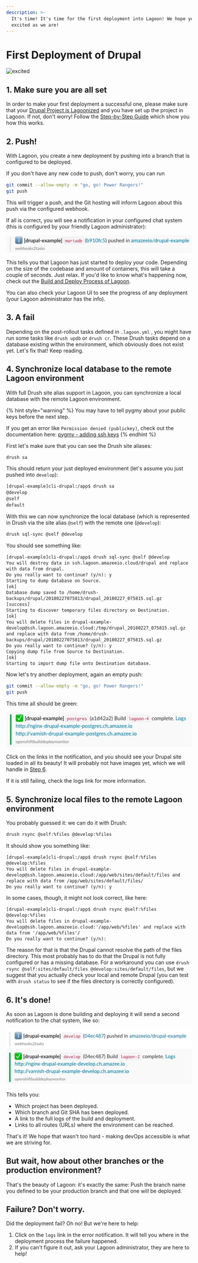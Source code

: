 ```yaml
---
description: >-
  It's time! It's time for the first deployment into Lagoon! We hope you are as
  excited as we are!
---
```


# First Deployment of Drupal

![excited](https://i.giphy.com/media/7kVRZwYRwF1ok/giphy-downsized.gif)

## 1. Make sure you are all set

In order to make your first deployment a successful one, please make sure that your [Drupal Project is Lagoonized](../using-lagoon-the-basics/setup_project.md) and you have set up the project in Lagoon. If not, don't worry! Follow the [Step-by-Step Guide](step-by-step-getting-drupal-ready-to-run-on-lagoon.md) which show you how this works.

## 2. Push!

With Lagoon, you create a new deployment by pushing into a branch that is configured to be deployed.

If you don't have any new code to push, don't worry, you can run

```bash
git commit --allow-empty -m "go, go! Power Rangers!"
git push
```

This will trigger a push, and the Git hosting will inform Lagoon about this push via the configured webhook.

If all is correct, you will see a notification in your configured chat system \(this is configured by your friendly Lagoon administrator\):

![Slack notification of a deployment starting.](../.gitbook/assets/first_deployment_slack_start%20%282%29%20%282%29%20%283%29%20%285%29%20%285%29%20%285%29%20%285%29.jpg)

This tells you that Lagoon has just started to deploy your code. Depending on the size of the codebase and amount of containers, this will take a couple of seconds. Just relax. If you'd like to know what's happening now, check out the [Build and Deploy Process of Lagoon](../using-lagoon-the-basics/build-and-deploy-process.md).

You can also check your Lagoon UI to see the progress of any deployment \(your Lagoon administrator has the info\).

## 3. A fail

Depending on the post-rollout tasks defined in `.lagoon.yml` , you might have run some tasks like `drush updb` or `drush cr`. These Drush tasks depend on a database existing within the environment, which obviously does not exist yet. Let's fix that! Keep reading.

## 4. Synchronize local database to the remote Lagoon environment

With full Drush site alias support in Lagoon, you can synchronize a local database with the remote Lagoon environment.

{% hint style="warning" %}
You may have to tell pygmy about your public keys before the next step.

If you get an error like `Permission denied (publickey)`, check out the documentation here: [pygmy - adding ssh keys](https://docs.lagoon.sh/pygmy/ssh-agent)
{% endhint %}

First let's make sure that you can see the Drush site aliases:

```bash
drush sa
```

This should return your just deployed environment \(let's assume you just pushed into `develop`\):

```bash
[drupal-example]cli-drupal:/app$ drush sa
@develop
@self
default
```

With this we can now synchronize the local database \(which is represented in Drush via the site alias `@self`\) with the remote one \(`@develop`\):

```bash
drush sql-sync @self @develop
```

You should see something like:

```http
[drupal-example]cli-drupal:/app$ drush sql-sync @self @develop
You will destroy data in ssh.lagoon.amazeeio.cloud/drupal and replace with data from drupal.
Do you really want to continue? (y/n): y
Starting to dump database on Source.                                                                              [ok]
Database dump saved to /home/drush-backups/drupal/20180227075813/drupal_20180227_075815.sql.gz               [success]
Starting to discover temporary files directory on Destination.                                                    [ok]
You will delete files in drupal-example-develop@ssh.lagoon.amazeeio.cloud:/tmp/drupal_20180227_075815.sql.gz and replace with data from /home/drush-backups/drupal/20180227075813/drupal_20180227_075815.sql.gz
Do you really want to continue? (y/n): y
Copying dump file from Source to Destination.                                                                     [ok]
Starting to import dump file onto Destination database.
```

Now let's try another deployment, again an empty push:

```bash
git commit --allow-empty -m "go, go! Power Rangers!"
git push
```

This time all should be green:

![Deployment Success!](../.gitbook/assets/first_deployment_slack_success%20%282%29%20%282%29%20%282%29%20%282%29%20%282%29%20%282%29%20%282%29%20%282%29.jpg)

Click on the links in the notification, and you should see your Drupal site loaded in all its beauty! It will probably not have images yet, which we will handle in [Step 6](first-deployment-of-drupal.md#6-synchronize-local-files-to-the-remote-lagoon-environment).

If it is still failing, check the logs link for more information.

## 5. Synchronize local files to the remote Lagoon environment

You probably guessed it: we can do it with Drush:

```bash
drush rsync @self:%files @develop:%files
```

It should show you something like:

```text
[drupal-example]cli-drupal:/app$ drush rsync @self:%files @develop:%files
You will delete files in drupal-example-develop@ssh.lagoon.amazeeio.cloud:/app/web/sites/default/files and replace with data from /app/web/sites/default/files/
Do you really want to continue? (y/n): y
```

In some cases, though, it might not look correct, like here:

```text
[drupal-example]cli-drupal:/app$ drush rsync @self:%files @develop:%files
You will delete files in drupal-example-develop@ssh.lagoon.amazeeio.cloud:'/app/web/%files' and replace with data from '/app/web/%files'/
Do you really want to continue? (y/n):
```

The reason for that is that the Drupal cannot resolve the path of the files directory. This most probably has to do that the Drupal is not fully configured or has a missing database. For a workaround you can use `drush rsync @self:sites/default/files @develop:sites/default/files`, but we suggest that you actually check your local and remote Drupal \(you can test with `drush status` to see if the files directory is correctly configured\).

## 6. It's done!

As soon as Lagoon is done building and deploying it will send a second notification to the chat system, like so:

![Slack notification of complete deployment.](../.gitbook/assets/first_deployment_slack_2nd_success.jpg)

This tells you:

* Which project has been deployed.
* Which branch and Git SHA has been deployed.
* A link to the full logs of the build and deployment.
* Links to all routes \(URLs\) where the environment can be reached.

That's it! We hope that wasn't too hard - making devOps accessible is what we are striving for.

## But wait, how about other branches or the production environment?

That's the beauty of Lagoon: it's exactly the same: Push the branch name you defined to be your production branch and that one will be deployed.

## Failure? Don't worry.

Did the deployment fail? Oh no! But we're here to help:

1. Click on the `logs` link in the error notification. It will tell you where in the deployment process the failure happened.
2. If you can't figure it out, ask your Lagoon administrator, they are here to help!

